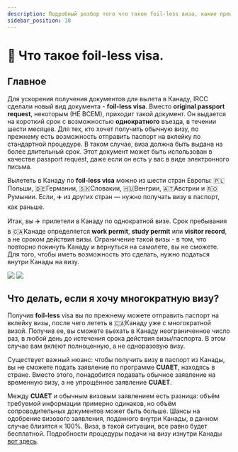 ```yaml
---
description: Подробный разбор того что такое foil-less виза, какие преимущества и недостатки она имеет.
sidebar_position: 10
---
```


# 📰 Что такое foil-less visa.
## Главное
Для ускорения получения документов для вылета в Канаду, IRCC сделали новый вид документа - **foil-less visa**. Вместо **original passport request**, некоторым (НЕ ВСЕМ), приходит такой документ. Он выдается на короткий срок с возможностью **однократного** въезда, в течении шести месяцев. Для тех, кто хочет получить обычную визу, по прежнему есть возможность отправить паспорт на вклейку по стандартной процедуре. В таком случае, виза должна быть выдана на более длительный срок. Этот документ может быть использован в качестве passport request, даже если он есть у вас в виде электронного письма.  

Вылететь в Канаду по **foil-less visa**  можно из шести стран Европы: 🇵🇱Польши, 🇩🇪Германии, 🇸🇰Словакии, 🇭🇺Венгрии, 🇦🇹Австрии и 🇷🇴Румынии. Если, ✈️ из других стран — нужно получать визу в паспорт, как раньше.  

Итак, вы ✈️ прилетели в Канаду по однократной визе. Срок пребывания в 🇨🇦Канаде определяется **work permit**, **study permit** или **visitor record**, а не сроком действия визы. Ограничение такой визы - в том, что повторно покинуть Канаду и вернуться на самолете, вы не сможете. Для того, чтобы иметь возможность это сделать, нужно податься внутри Канады на визу.

<div style={{display:"flex",flexWrap:"wrap"}}>
    <img src="/img/photo_2022-04-13%2012.51.38.jpeg" style={{maxWidth:"400px", height:"auto",objectFit:"contain"}} />
    <img src="/img/photo_2022-04-13%2012.51.43.jpeg" style={{maxWidth:"400px", height:"auto",objectFit:"contain"}}  />
</div>

## Что делать, если я хочу многократную визу?
Получив **foil-less** visa вы по прежнему можете отправить паспорт на вклейку визы, после чего лететь в 🇨🇦Канаду уже с многократной визой. Получив ее, вы  сможете вьехать в Канаду неограниченное число раз, в любой день до истечения срока действия визы/паспорта. В этом случае вам вклеют полноценную, а не одноразовую визу.  

Существует важный нюанс: чтобы получить визу в паспорт из Канады, вы не сможете подать заявление по программе **CUAET**, находясь в стране. Вместо этого, понадобится подавать обычное заявление на временную визу, а не упрощённое заявление **CUAET**.

Между **CUAET** и обычным визовым заявлением есть разница: объём требуемой информации примерно одинаков, но объём сопроводительных документов может быть больше. Шансы на одобрение визового заявления, поданного внутри Канады, в данном случае близятся к 100%. Виза, в такой ситуации, все равно будет бесплатной. Подробности процедуры подачи на визу изнутри Канады [вот здесь](https://www.canada.ca/en/immigration-refugees-citizenship/services/visit-canada/apply-new-temporary-resident-visa-within-canada.html).


